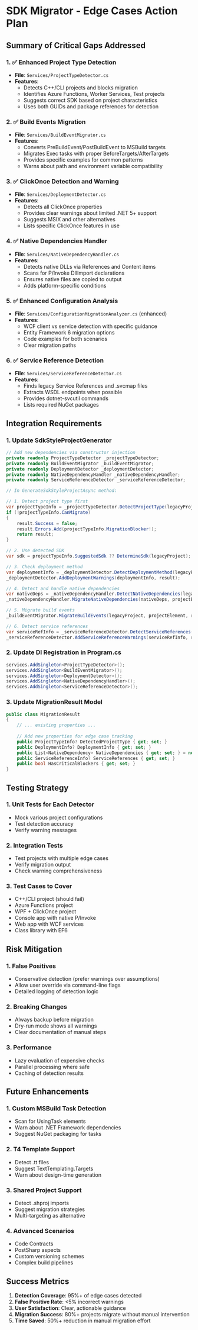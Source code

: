 # SDK Migrator - Edge Cases Action Plan

## Summary of Critical Gaps Addressed

### 1. ✅ **Enhanced Project Type Detection**
- **File**: `Services/ProjectTypeDetector.cs`
- **Features**:
  - Detects C++/CLI projects and blocks migration
  - Identifies Azure Functions, Worker Services, Test projects
  - Suggests correct SDK based on project characteristics
  - Uses both GUIDs and package references for detection

### 2. ✅ **Build Events Migration**
- **File**: `Services/BuildEventMigrator.cs`
- **Features**:
  - Converts PreBuildEvent/PostBuildEvent to MSBuild targets
  - Migrates Exec tasks with proper BeforeTargets/AfterTargets
  - Provides specific examples for common patterns
  - Warns about path and environment variable compatibility

### 3. ✅ **ClickOnce Detection and Warning**
- **File**: `Services/DeploymentDetector.cs`
- **Features**:
  - Detects all ClickOnce properties
  - Provides clear warnings about limited .NET 5+ support
  - Suggests MSIX and other alternatives
  - Lists specific ClickOnce features in use

### 4. ✅ **Native Dependencies Handler**
- **File**: `Services/NativeDependencyHandler.cs`
- **Features**:
  - Detects native DLLs via References and Content items
  - Scans for P/Invoke DllImport declarations
  - Ensures native files are copied to output
  - Adds platform-specific conditions

### 5. ✅ **Enhanced Configuration Analysis**
- **File**: `Services/ConfigurationMigrationAnalyzer.cs` (enhanced)
- **Features**:
  - WCF client vs service detection with specific guidance
  - Entity Framework 6 migration options
  - Code examples for both scenarios
  - Clear migration paths

### 6. ✅ **Service Reference Detection**
- **File**: `Services/ServiceReferenceDetector.cs`
- **Features**:
  - Finds legacy Service References and .svcmap files
  - Extracts WSDL endpoints when possible
  - Provides dotnet-svcutil commands
  - Lists required NuGet packages

## Integration Requirements

### 1. Update SdkStyleProjectGenerator

```csharp
// Add new dependencies via constructor injection
private readonly ProjectTypeDetector _projectTypeDetector;
private readonly BuildEventMigrator _buildEventMigrator;
private readonly DeploymentDetector _deploymentDetector;
private readonly NativeDependencyHandler _nativeDependencyHandler;
private readonly ServiceReferenceDetector _serviceReferenceDetector;

// In GenerateSdkStyleProjectAsync method:

// 1. Detect project type first
var projectTypeInfo = _projectTypeDetector.DetectProjectType(legacyProject);
if (!projectTypeInfo.CanMigrate)
{
    result.Success = false;
    result.Errors.Add(projectTypeInfo.MigrationBlocker!);
    return result;
}

// 2. Use detected SDK
var sdk = projectTypeInfo.SuggestedSdk ?? DetermineSdk(legacyProject);

// 3. Check deployment method
var deploymentInfo = _deploymentDetector.DetectDeploymentMethod(legacyProject);
_deploymentDetector.AddDeploymentWarnings(deploymentInfo, result);

// 4. Detect and handle native dependencies
var nativeDeps = _nativeDependencyHandler.DetectNativeDependencies(legacyProject);
_nativeDependencyHandler.MigrateNativeDependencies(nativeDeps, projectElement, result);

// 5. Migrate build events
_buildEventMigrator.MigrateBuildEvents(legacyProject, projectElement, result);

// 6. Detect service references
var serviceRefInfo = _serviceReferenceDetector.DetectServiceReferences(legacyProject);
_serviceReferenceDetector.AddServiceReferenceWarnings(serviceRefInfo, result);
```

### 2. Update DI Registration in Program.cs

```csharp
services.AddSingleton<ProjectTypeDetector>();
services.AddSingleton<BuildEventMigrator>();
services.AddSingleton<DeploymentDetector>();
services.AddSingleton<NativeDependencyHandler>();
services.AddSingleton<ServiceReferenceDetector>();
```

### 3. Update MigrationResult Model

```csharp
public class MigrationResult
{
    // ... existing properties ...
    
    // Add new properties for edge case tracking
    public ProjectTypeInfo? DetectedProjectType { get; set; }
    public DeploymentInfo? DeploymentInfo { get; set; }
    public List<NativeDependency> NativeDependencies { get; set; } = new();
    public ServiceReferenceInfo? ServiceReferences { get; set; }
    public bool HasCriticalBlockers { get; set; }
}
```

## Testing Strategy

### 1. Unit Tests for Each Detector
- Mock various project configurations
- Test detection accuracy
- Verify warning messages

### 2. Integration Tests
- Test projects with multiple edge cases
- Verify migration output
- Check warning comprehensiveness

### 3. Test Cases to Cover
- C++/CLI project (should fail)
- Azure Functions project
- WPF + ClickOnce project
- Console app with native P/Invoke
- Web app with WCF services
- Class library with EF6

## Risk Mitigation

### 1. **False Positives**
- Conservative detection (prefer warnings over assumptions)
- Allow user override via command-line flags
- Detailed logging of detection logic

### 2. **Breaking Changes**
- Always backup before migration
- Dry-run mode shows all warnings
- Clear documentation of manual steps

### 3. **Performance**
- Lazy evaluation of expensive checks
- Parallel processing where safe
- Caching of detection results

## Future Enhancements

### 1. **Custom MSBuild Task Detection**
- Scan for UsingTask elements
- Warn about .NET Framework dependencies
- Suggest NuGet packaging for tasks

### 2. **T4 Template Support**
- Detect .tt files
- Suggest TextTemplating.Targets
- Warn about design-time generation

### 3. **Shared Project Support**
- Detect .shproj imports
- Suggest migration strategies
- Multi-targeting as alternative

### 4. **Advanced Scenarios**
- Code Contracts
- PostSharp aspects
- Custom versioning schemes
- Complex build pipelines

## Success Metrics

1. **Detection Coverage**: 95%+ of edge cases detected
2. **False Positive Rate**: <5% incorrect warnings
3. **User Satisfaction**: Clear, actionable guidance
4. **Migration Success**: 80%+ projects migrate without manual intervention
5. **Time Saved**: 50%+ reduction in manual migration effort